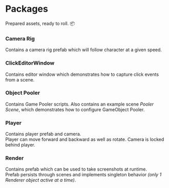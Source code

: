 # Packages
Prepared assets, ready to roll. :package:

### Camera Rig
Contains a camera rig prefab which will follow character at a given speed.

### ClickEditorWindow
Contains editor window which demonstrates how to capture click events from a scene.

### Object Pooler
Contains Game Pooler scripts.
Also contains an example scene _Pooler Scene_, which demonstrates how to configure GameObject Pooler.

### Player
Contains player prefab and camera.  
Player can move forward and backward as well as rotate.
Camera is locked behind player.

### Render
Contains prefab which can be used to take screenshots at runtime.  
Prefab persists through scenes and implements singleton behavior
_(only 1 Renderer object active at a time)_.
